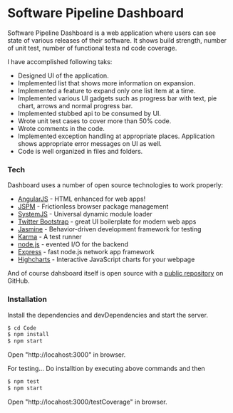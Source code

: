 # Software Pipeline Dashboard

Software Pipeline Dashboard is a web application where users can see state of various releases of their software. It shows build strength, number of unit test, number of functional testa nd code coverage.

I have accomplished following taks:
  - Designed UI of the application.
  - Implemented list that shows more information on expansion.
  - Implemented a feature to expand only one list item at a time.
  - Implemented various UI gadgets such as progress bar with text, pie chart, arrows and normal progress bar.
  - Implemented stubbed api to be consumed by UI.
  - Wrote unit test cases to cover more than 50% code.
  - Wrote comments in the code.
  - Implemented exception handling at appropriate places. Application shows appropriate error messages on UI as well.
  - Code is well organized in files and folders.

### Tech

Dashboard uses a number of open source technologies to work properly:

* [AngularJS] - HTML enhanced for web apps!
* [JSPM] - Frictionless browser package management
* [SystemJS] - Universal dynamic module loader
* [Twitter Bootstrap] - great UI boilerplate for modern web apps
* [Jasmine] - Behavior-driven development framework for testing
* [Karma] - A test runner
* [node.js] - evented I/O for the backend
* [Express] - fast node.js network app framework
* [Highcharts] - Interactive JavaScript charts for your webpage

And of course dahsboard itself is open source with a [public repository][git-repo-url] on GitHub.

### Installation
Install the dependencies and devDependencies and start the server.

```sh
$ cd Code
$ npm install
$ npm start
```
Open "http://locahost:3000" in browser.

For testing...
Do installtion by executing above commands and then

```sh
$ npm test
$ npm start
```
Open "http://locahost:3000/testCoverage" in browser.


[//]: # (These are reference links used in the body of this note and get stripped out when the markdown processor does its job. There is no need to format nicely because it shouldn't be seen. Thanks SO - http://stackoverflow.com/questions/4823468/store-comments-in-markdown-syntax)

   [git-repo-url]: <https://github.com/ckrupani/crossover-dashboard>
   [node.js]: <http://nodejs.org>
   [Twitter Bootstrap]: <http://twitter.github.com/bootstrap/>
   [jQuery]: <http://jquery.com>
   [express]: <http://expressjs.com>
   [AngularJS]: <http://angularjs.org>
   [JSPM]: <http://jspm.io/>
   [SystemJS]: <https://github.com/systemjs/systemjs>
   [Jasmine]: <http://jasmine.github.io/>
   [Karma]: <https://karma-runner.github.io/1.0/index.html>
   [Highcharts]: <http://www.highcharts.com/>
